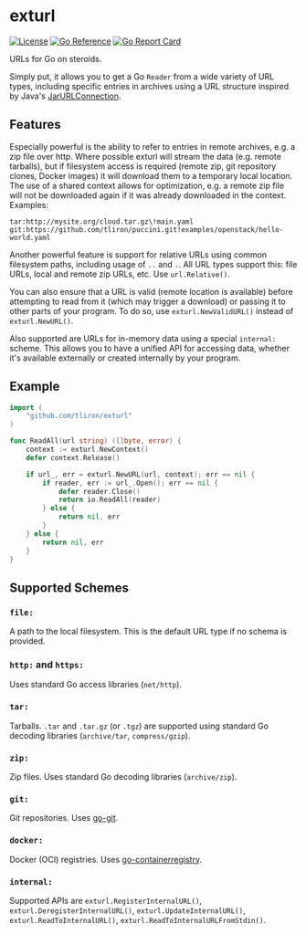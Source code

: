 exturl
======

[![License](https://img.shields.io/badge/License-Apache%202.0-blue.svg)](https://opensource.org/licenses/Apache-2.0)
[![Go Reference](https://pkg.go.dev/badge/github.com/tliron/exturl.svg)](https://pkg.go.dev/github.com/tliron/exturl)
[![Go Report Card](https://goreportcard.com/badge/github.com/tliron/exturl)](https://goreportcard.com/report/github.com/tliron/exturl)

URLs for Go on steroids.

Simply put, it allows you to get a Go `Reader` from a wide variety of URL types, including
specific entries in archives using a URL structure inspired by Java's
[JarURLConnection](https://docs.oracle.com/javase/8/docs/api/java/net/JarURLConnection.html).

Features
--------

Especially powerful is the ability to refer to entries in remote archives, e.g. a zip file
over http. Where possible exturl will stream the data (e.g. remote tarballs), but if filesystem
access is required (remote zip, git repository clones, Docker images) it will download them to a
temporary local location. The use of a shared context allows for optimization, e.g. a remote
zip file will not be downloaded again if it was already downloaded in the context. Examples:

    tar:http://mysite.org/cloud.tar.gz\!main.yaml
    git:https://github.com/tliron/puccini.git!examples/openstack/hello-world.yaml

Another powerful feature is support for relative URLs using common filesystem paths, including
usage of `..` and `.`. All URL types support this: file URLs, local and remote zip URLs, etc.
Use `url.Relative()`.

You can also ensure that a URL is valid (remote location is available) before attempting to
read from it (which may trigger a download) or passing it to other parts of your program. To
do so, use `exturl.NewValidURL()` instead of `exturl.NewURL()`.

Also supported are URLs for in-memory data using a special `internal:` scheme. This allows you
to have a unified API for accessing data, whether it's available externally or created
internally by your program.

Example
-------

```go
import (
    "github.com/tliron/exturl"
)

func ReadAll(url string) ([]byte, error) {
    context := exturl.NewContext()
    defer context.Release()

    if url_, err = exturl.NewURL(url, context); err == nil {
        if reader, err := url_.Open(); err == nil {
            defer reader.Close()
            return io.ReadAll(reader)
        } else {
            return nil, err
        }
    } else {
        return nil, err
    }
}
```

Supported Schemes
-----------------

### `file:`

A path to the local filesystem. This is the default URL type if no schema is provided.

### `http:` and `https:`

Uses standard Go access libraries (`net/http`).

### `tar:`

Tarballs. `.tar` and `.tar.gz` (or `.tgz`) are supported using standard Go decoding
libraries (`archive/tar`, `compress/gzip`).

### `zip:`

Zip files. Uses standard Go decoding libraries (`archive/zip`).

### `git:`

Git repositories. Uses [go-git](https://github.com/go-git/go-git).

### `docker:`

Docker (OCI) registries. Uses [go-containerregistry](https://github.com/google/go-containerregistry).

### `internal:`

Supported APIs are `exturl.RegisterInternalURL()`, `exturl.DeregisterInternalURL()`,
`exturl.UpdateInternalURL()`, `exturl.ReadToInternalURL()`, `exturl.ReadToInternalURLFromStdin()`.
